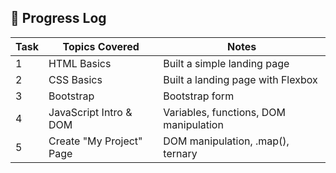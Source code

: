 ## 🏁 Progress Log

| Task | Topics Covered         | Notes                                  |
| --- | ---------------------- | -------------------------------------- |
| 1   | HTML Basics            | Built a simple landing page            |
| 2   | CSS Basics             | Built a landing page with Flexbox      |
| 3   | Bootstrap              | Bootstrap form                         |
| 4   | JavaScript Intro & DOM | Variables, functions, DOM manipulation |
| 5   | Create "My Project" Page | DOM manipulation, .map(), ternary |

